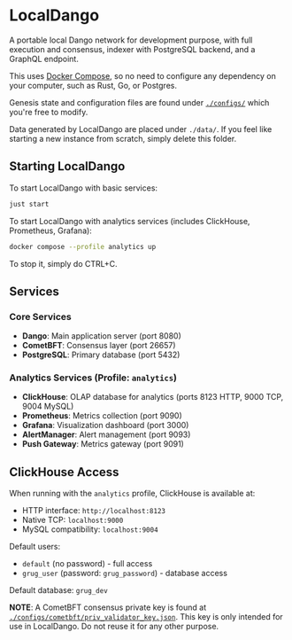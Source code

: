 # LocalDango

A portable local Dango network for development purpose, with full execution and consensus, indexer with PostgreSQL backend, and a GraphQL endpoint.

This uses [Docker Compose](https://docs.docker.com/compose/), so no need to configure any dependency on your computer, such as Rust, Go, or Postgres.

Genesis state and configuration files are found under [`./configs/`](./configs/) which you're free to modify.

Data generated by LocalDango are placed under `./data/`. If you feel like starting a new instance from scratch, simply delete this folder.

## Starting LocalDango

To start LocalDango with basic services:

```bash
just start
```

To start LocalDango with analytics services (includes ClickHouse, Prometheus, Grafana):

```bash
docker compose --profile analytics up
```

To stop it, simply do CTRL+C.

## Services

### Core Services

- **Dango**: Main application server (port 8080)
- **CometBFT**: Consensus layer (port 26657)
- **PostgreSQL**: Primary database (port 5432)

### Analytics Services (Profile: `analytics`)

- **ClickHouse**: OLAP database for analytics (ports 8123 HTTP, 9000 TCP, 9004 MySQL)
- **Prometheus**: Metrics collection (port 9090)
- **Grafana**: Visualization dashboard (port 3000)
- **AlertManager**: Alert management (port 9093)
- **Push Gateway**: Metrics gateway (port 9091)

## ClickHouse Access

When running with the `analytics` profile, ClickHouse is available at:

- HTTP interface: `http://localhost:8123`
- Native TCP: `localhost:9000`
- MySQL compatibility: `localhost:9004`

Default users:

- `default` (no password) - full access
- `grug_user` (password: `grug_password`) - database access

Default database: `grug_dev`

**NOTE**: A CometBFT consensus private key is found at [`./configs/cometbft/priv_validator_key.json`](./configs/cometbft/config/priv_validator_key.json). This key is only intended for use in LocalDango. Do not reuse it for any other purpose.
